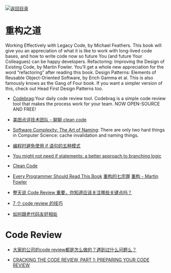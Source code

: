 [![返回目录](https://parg.co/UGo)](https://parg.co/b4z) 
 
 


# 重构之道

Working Effectively with Legacy Code, by Michael Feathers. This book will give you an appreciation of what it is like to work with long-lived code bases, and how to write code now so future You (and future Your Colleagues) can be happy developers. Refactoring: Improving the Design of Existing Code, by Martin Fowler. You’ll get a whole new appreciation for the word “refactoring” after reading this book. Design Patterns: Elements of Reusable Object-Oriented Software, by Erich Gamma et al. This is also famously knows as the Gang of Four book. If you want a simpler version of this, check out Head First Design Patterns too.

* [Codebrag](https://github.com/softwaremill/codebrag):Your daily code review tool. Codebrag is a simple code review tool that makes the process work for your team. NOW OPEN-SOURCE AND FREE!

* [美团点评技术团队 - 聊聊 clean code](http://tech.meituan.com/clean-code.html)

* [Software Complexity: The Art of Naming](https://hackernoon.com/software-complexity-naming-6e02e7e6c8cb): There are only two hard things in Computer Science: cache invalidation and naming things.

- [ 编程时避免使用 if 语句的五种模式](http://www.techug.com/anti-if-the-missing-patterns)

* [You might not need if statements: a better approach to branching logic](https://hackernoon.com/you-might-not-need-if-statements-a-better-approach-to-branching-logic-59b4f877697f#.pnmxdconp)

- [Clean Code](https://drive.wps.cn/view/l/683ed7cad17246909dccd2b941e46a8a)

- [Every Programmer Should Read This Book](https://blog.mindorks.com/every-programmer-should-read-this-book-6755dedec78d#.cz4m4g55l) [重构的七宗罪](http://insights.thoughtworkers.org/refactoring/) [重构 - Martin Fowler](http://download.csdn.net/detail/leveldc/6925667?web=web)

- [整天说 Code Review 重要，你知道应该关注哪些关键点吗？ ](http://mp.weixin.qq.com/s?__biz=MzA5Nzc4OTA1Mw==&mid=2659598372&idx=1&sn=7a3ebbd7eff29c30a2076d5123262701&chksm=8be99536bc9e1c20c48f0c4cd5f6c450170c68a76a24033653841d903068aacae2fd1db4f8f9&mpshare=1&scene=1&srcid=10275nDDDTHFNYTa6O5mS6zZ#rd)

- [7 个 code review 的技巧](https://zhuanlan.zhihu.com/p/24562689)

* [如何跟老代码友好相处](https://zhuanlan.zhihu.com/p/24543157)


# Code Review 

- [大家的公司的code review都是怎么做的？遇到过什么问题么？](https://www.zhihu.com/question/41089988/answer/135943884)

- [CRACKING THE CODE REVIEW, PART 1: PREPARING YOUR CODE REVIEW](https://www.lucidchart.com/techblog/2017/02/08/cracking-the-code-review-part-1-preparing-your-code-review/)

